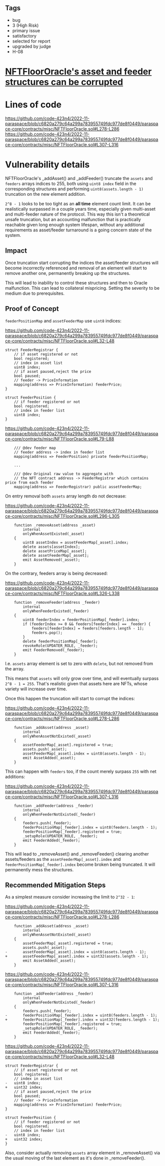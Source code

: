 ## Tags

- bug
- 3 (High Risk)
- primary issue
- satisfactory
- selected for report
- upgraded by judge
- H-08

# [NFTFloorOracle's asset and feeder structures can be corrupted](https://github.com/code-423n4/2022-11-paraspace-findings/issues/482) 

# Lines of code

https://github.com/code-423n4/2022-11-paraspace/blob/c6820a279c64a299a783955749fdc977de8f0449/paraspace-core/contracts/misc/NFTFloorOracle.sol#L278-L286
https://github.com/code-423n4/2022-11-paraspace/blob/c6820a279c64a299a783955749fdc977de8f0449/paraspace-core/contracts/misc/NFTFloorOracle.sol#L307-L316


# Vulnerability details

NFTFloorOracle's _addAsset() and _addFeeder() truncate the `assets` and `feeders` arrays indices to 255, both using `uint8 index` field in the corresponding structures and performing `uint8(assets.length - 1)` truncation on the new element addition.

`2^8 - 1` looks to be too tight as an **all time** element count limit. It can be realistically surpassed in a couple years time, especially given multi-asset and multi-feeder nature of the protocol. This way this isn't a theoretical unsafe truncation, but an accounting malfunction that is practically reachable given long enough system lifespan, without any additional requirements as asset/feeder turnaround is a going concern state of the system.

## Impact

Once truncation start corrupting the indices the asset/feeder structures will become incorrectly referenced and removal of an element will start to remove another one, permanently breaking up the structures.

This will lead to inability to control these structures and then to Oracle malfunction. This can lead to collateral mispricing. Setting the severity to be medium due to prerequisites.

## Proof of Concept

`feederPositionMap` and `assetFeederMap` use `uint8` indices:

https://github.com/code-423n4/2022-11-paraspace/blob/c6820a279c64a299a783955749fdc977de8f0449/paraspace-core/contracts/misc/NFTFloorOracle.sol#L32-L48

```solidity
struct FeederRegistrar {
    // if asset registered or not
    bool registered;
    // index in asset list
    uint8 index;
    // if asset paused,reject the price
    bool paused;
    // feeder -> PriceInformation
    mapping(address => PriceInformation) feederPrice;
}

struct FeederPosition {
    // if feeder registered or not
    bool registered;
    // index in feeder list
    uint8 index;
}
```

https://github.com/code-423n4/2022-11-paraspace/blob/c6820a279c64a299a783955749fdc977de8f0449/paraspace-core/contracts/misc/NFTFloorOracle.sol#L79-L88

```solidity
    /// @dev feeder map
    // feeder address -> index in feeder list
    mapping(address => FeederPosition) private feederPositionMap;

    ...

    /// @dev Original raw value to aggregate with
    // the NFT contract address -> FeederRegistrar which contains price from each feeder
    mapping(address => FeederRegistrar) public assetFeederMap;
```

On entry removal both `assets` array length do not decrease:

https://github.com/code-423n4/2022-11-paraspace/blob/c6820a279c64a299a783955749fdc977de8f0449/paraspace-core/contracts/misc/NFTFloorOracle.sol#L296-L305

```solidity
    function _removeAsset(address _asset)
        internal
        onlyWhenAssetExisted(_asset)
    {
        uint8 assetIndex = assetFeederMap[_asset].index;
        delete assets[assetIndex];
        delete assetPriceMap[_asset];
        delete assetFeederMap[_asset];
        emit AssetRemoved(_asset);
    }
```

On the contrary, feeders array is being decreased:

https://github.com/code-423n4/2022-11-paraspace/blob/c6820a279c64a299a783955749fdc977de8f0449/paraspace-core/contracts/misc/NFTFloorOracle.sol#L326-L338

```solidity
    function _removeFeeder(address _feeder)
        internal
        onlyWhenFeederExisted(_feeder)
    {
        uint8 feederIndex = feederPositionMap[_feeder].index;
        if (feederIndex >= 0 && feeders[feederIndex] == _feeder) {
            feeders[feederIndex] = feeders[feeders.length - 1];
            feeders.pop();
        }
        delete feederPositionMap[_feeder];
        revokeRole(UPDATER_ROLE, _feeder);
        emit FeederRemoved(_feeder);
    }
```

I.e. `assets` array element is set to zero with `delete`, but not removed from the array.

This means that `assets` will only grow over time, and will eventually surpass `2^8 - 1 = 255`. That's realistic given that assets here are NFTs, whose variety will increase over time.

Once this happen the truncation will start to corrupt the indices:

https://github.com/code-423n4/2022-11-paraspace/blob/c6820a279c64a299a783955749fdc977de8f0449/paraspace-core/contracts/misc/NFTFloorOracle.sol#L278-L286

```solidity
    function _addAsset(address _asset)
        internal
        onlyWhenAssetNotExisted(_asset)
    {
        assetFeederMap[_asset].registered = true;
        assets.push(_asset);
        assetFeederMap[_asset].index = uint8(assets.length - 1);
        emit AssetAdded(_asset);
    }
```

This can happen with `feeders` too, if the count merely surpass `255` with net additions:

https://github.com/code-423n4/2022-11-paraspace/blob/c6820a279c64a299a783955749fdc977de8f0449/paraspace-core/contracts/misc/NFTFloorOracle.sol#L307-L316

```solidity
    function _addFeeder(address _feeder)
        internal
        onlyWhenFeederNotExisted(_feeder)
    {
        feeders.push(_feeder);
        feederPositionMap[_feeder].index = uint8(feeders.length - 1);
        feederPositionMap[_feeder].registered = true;
        _setupRole(UPDATER_ROLE, _feeder);
        emit FeederAdded(_feeder);
    }
```

This will lead to _removeAsset() and _removeFeeder() clearing another assets/feeders as the `assetFeederMap[_asset].index` and `feederPositionMap[_feeder].index` become broken being truncated. It will permanently mess the structures.

## Recommended Mitigation Steps

As a simplest measure consider increasing the limit to `2^32 - 1`:

https://github.com/code-423n4/2022-11-paraspace/blob/c6820a279c64a299a783955749fdc977de8f0449/paraspace-core/contracts/misc/NFTFloorOracle.sol#L278-L286

```solidity
    function _addAsset(address _asset)
        internal
        onlyWhenAssetNotExisted(_asset)
    {
        assetFeederMap[_asset].registered = true;
        assets.push(_asset);
-       assetFeederMap[_asset].index = uint8(assets.length - 1);
+       assetFeederMap[_asset].index = uint32(assets.length - 1);
        emit AssetAdded(_asset);
    }
```

https://github.com/code-423n4/2022-11-paraspace/blob/c6820a279c64a299a783955749fdc977de8f0449/paraspace-core/contracts/misc/NFTFloorOracle.sol#L307-L316

```solidity
    function _addFeeder(address _feeder)
        internal
        onlyWhenFeederNotExisted(_feeder)
    {
        feeders.push(_feeder);
-       feederPositionMap[_feeder].index = uint8(feeders.length - 1);
+       feederPositionMap[_feeder].index = uint32(feeders.length - 1);
        feederPositionMap[_feeder].registered = true;
        _setupRole(UPDATER_ROLE, _feeder);
        emit FeederAdded(_feeder);
    }
```

https://github.com/code-423n4/2022-11-paraspace/blob/c6820a279c64a299a783955749fdc977de8f0449/paraspace-core/contracts/misc/NFTFloorOracle.sol#L32-L48

```solidity
struct FeederRegistrar {
    // if asset registered or not
    bool registered;
    // index in asset list
-   uint8 index;
+   uint32 index;
    // if asset paused,reject the price
    bool paused;
    // feeder -> PriceInformation
    mapping(address => PriceInformation) feederPrice;
}

struct FeederPosition {
    // if feeder registered or not
    bool registered;
    // index in feeder list
-   uint8 index;
+   uint32 index;
}
```

Also, consider actually removing `assets` array element in _removeAsset() via the usual moving of the last element as it's done in _removeFeeder().